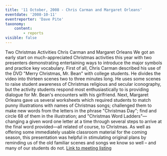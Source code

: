 ```yaml
---
title: '11 October, 2008 - Chris Carman and Margaret Orleans'
eventdate: '2008-10-11'
eventreporter: 'Dave Pite'
taxonomy:
    content:
        - reports
visible: false
---
```


Two Christmas Activities
Chris Carman and Margaret Orleans
We got an early start on much-appreciated Christmas activities this year with two presenters demonstrating entertaining ways to introduce the major symbols and practice key vocabulary.
First of all, Chris Carman described his use of the DVD "Merry Christmas, Mr. Bean" with college students.  He divides the video into thirteen scenes two to three minutes long.    He uses some scenes to raise student awareness of Christmas religious and secular iconography, but the activity students respond most enthusiastically to is providing dialogue for Mr. Bean's encounters with his girlfriend.
Next, Margaret Orleans gave us several worksheets which required students to match punny illustrations with names of Christmas songs; challenged them to make new words from the letters in the phrase "Christmas Day"; find and circle 68 of them in the illustration; and "Christmas Word Ladders"—changing a given word one letter at a time through several steps to arrive at the final word provided—all related of course, to Christmas.
As well as offering some immediately usable classroom material for the coming season, this presentation was helpful in stimulating original plans by reminding us of the old familiar scenes and songs we know so well – and many of our students do not.
<a href="../schedule/2008/october/11">Link to meeting listing</a>
